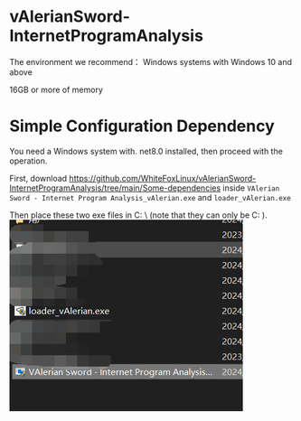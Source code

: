 # vAlerianSword-InternetProgramAnalysis
The environment we recommend：
Windows systems with Windows 10 and above

16GB or more of memory

# Simple Configuration Dependency

You need a Windows system with. net8.0 installed, then proceed with the operation.

First, download https://github.com/WhiteFoxLinux/vAlerianSword-InternetProgramAnalysis/tree/main/Some-dependencies inside `VAlerian Sword - Internet Program Analysis_vAlerian.exe` and `loader_vAlerian.exe`

Then place these two exe files in C: \ (note that they can only be C: \).
![image](https://github.com/WhiteFoxLinux/vAlerianSword-InternetProgramAnalysis/blob/main/png/a.png)
